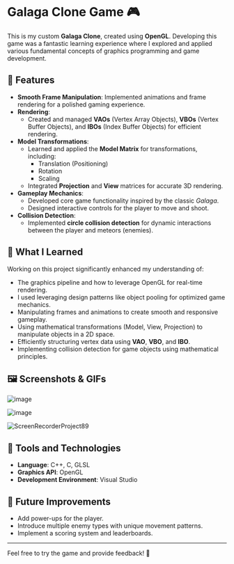 # Galaga Clone Game 🎮

This is my custom **Galaga Clone**, created using **OpenGL**. Developing this game was a fantastic learning experience where I explored and applied various fundamental concepts of graphics programming and game development.

## 🚀 Features
- **Smooth Frame Manipulation**: Implemented animations and frame rendering for a polished gaming experience.
- **Rendering**:
  - Created and managed **VAOs** (Vertex Array Objects), **VBOs** (Vertex Buffer Objects), and **IBOs** (Index Buffer Objects) for efficient rendering.
- **Model Transformations**:
  - Learned and applied the **Model Matrix** for transformations, including:
    - Translation (Positioning)
    - Rotation
    - Scaling
  - Integrated **Projection** and **View** matrices for accurate 3D rendering.
- **Gameplay Mechanics**:
  - Developed core game functionality inspired by the classic *Galaga*.
  - Designed interactive controls for the player to move and shoot.
- **Collision Detection**:
  - Implemented **circle collision detection** for dynamic interactions between the player and meteors (enemies).

## 🧠 What I Learned
Working on this project significantly enhanced my understanding of:
- The graphics pipeline and how to leverage OpenGL for real-time rendering.
- I used leveraging design patterns like object pooling for optimized game mechanics.
- Manipulating frames and animations to create smooth and responsive gameplay.
- Using mathematical transformations (Model, View, Projection) to manipulate objects in a 2D space.
- Efficiently structuring vertex data using **VAO**, **VBO**, and **IBO**.
- Implementing collision detection for game objects using mathematical principles.

## 🖼️ Screenshots & GIFs

![image](https://github.com/user-attachments/assets/6b55107e-2c1e-4a39-a952-c98fca3c7afe)

![image](https://github.com/user-attachments/assets/8e1edd5a-dd38-4016-8779-6700c00dc945)

![ScreenRecorderProject89](https://github.com/user-attachments/assets/73ca9c59-cacb-477e-b3ce-c22dc5bf6be3)

## 🔧 Tools and Technologies
- **Language**: C++, C, GLSL
- **Graphics API**: OpenGL
- **Development Environment**: Visual Studio

## 🌟 Future Improvements
- Add power-ups for the player.
- Introduce multiple enemy types with unique movement patterns.
- Implement a scoring system and leaderboards.

---

Feel free to try the game and provide feedback! 🚀

